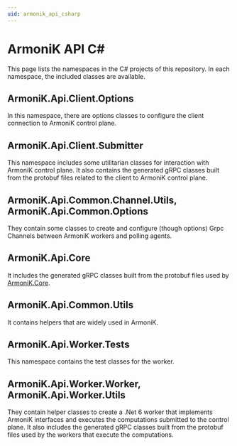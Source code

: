 ```yaml
---
uid: armonik_api_csharp
---
```


# ArmoniK API C#

This page lists the namespaces in the C# projects of this repository.
In each namespace, the included classes are available.

## ArmoniK.Api.Client.Options
In this namespace, there are options classes to configure the client connection to ArmoniK control plane.

## ArmoniK.Api.Client.Submitter
This namespace includes some utilitarian classes for interaction with ArmoniK control plane.
It also contains the generated gRPC classes built from the protobuf files related to the client to ArmoniK control plane.

## ArmoniK.Api.Common.Channel.Utils, ArmoniK.Api.Common.Options
They contain some classes to create and configure (though options) Grpc Channels between ArmoniK workers and polling agents.

## ArmoniK.Api.Core
It includes the generated gRPC classes built from the protobuf files used by [ArmoniK.Core](https://github.com/aneoconsulting/ArmoniK.Core).

## ArmoniK.Api.Common.Utils
It contains helpers that are widely used in ArmoniK.

## ArmoniK.Api.Worker.Tests
This namespace contains the test classes for the worker.

## ArmoniK.Api.Worker.Worker, ArmoniK.Api.Worker.Utils
They contain helper classes to create a .Net 6 worker that implements ArmoniK interfaces and executes the computations submitted to the control plane.
It also includes the generated gRPC classes built from the protobuf files used by the workers that execute the computations.
